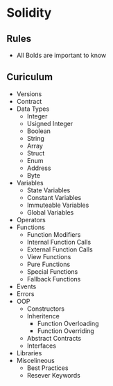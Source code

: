 # Solidity

## Rules
- All Bolds are important to know

## Curiculum
- Versions
- Contract
- Data Types
  - Integer
  - Usigned Integer
  - Boolean
  - String
  - Array
  - Struct
  - Enum
  - Address
  - Byte
- Variables
  - State Variables
  - Constant Variables
  - Immuteable Variables
  - Global Variables
- Operators
- Functions
  - Function Modifiers
  - Internal Function Calls
  - External Function Calls
  - View Functions
  - Pure Functions
  - Special Functions
  - Fallback Functions
- Events
- Errors
- OOP
  - Constructors
  - Inheritence
    - Function Overloading
    - Function Overriding
  - Abstract Contracts
  - Interfaces
- Libraries
- Miscelineous
  - Best Practices
  - Resever Keywords

